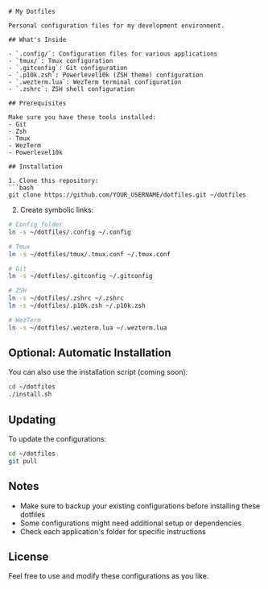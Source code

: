 ````
# My Dotfiles

Personal configuration files for my development environment.

## What's Inside

- `.config/`: Configuration files for various applications
- `tmux/`: Tmux configuration
- `.gitconfig`: Git configuration
- `.p10k.zsh`: Powerlevel10k (ZSH theme) configuration
- `.wezterm.lua`: WezTerm terminal configuration
- `.zshrc`: ZSH shell configuration

## Prerequisites

Make sure you have these tools installed:
- Git
- Zsh
- Tmux
- WezTerm
- Powerlevel10k

## Installation

1. Clone this repository:
```bash
git clone https://github.com/YOUR_USERNAME/dotfiles.git ~/dotfiles
````

2. Create symbolic links:

```bash
# Config folder
ln -s ~/dotfiles/.config ~/.config

# Tmux
ln -s ~/dotfiles/tmux/.tmux.conf ~/.tmux.conf

# Git
ln -s ~/dotfiles/.gitconfig ~/.gitconfig

# ZSH
ln -s ~/dotfiles/.zshrc ~/.zshrc
ln -s ~/dotfiles/.p10k.zsh ~/.p10k.zsh

# WezTerm
ln -s ~/dotfiles/.wezterm.lua ~/.wezterm.lua
```

## Optional: Automatic Installation

You can also use the installation script (coming soon):

```bash
cd ~/dotfiles
./install.sh
```

## Updating

To update the configurations:

```bash
cd ~/dotfiles
git pull
```

## Notes

- Make sure to backup your existing configurations before installing these dotfiles
- Some configurations might need additional setup or dependencies
- Check each application's folder for specific instructions

## License

Feel free to use and modify these configurations as you like.
